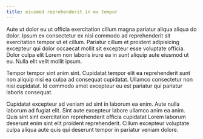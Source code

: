 ```yaml
---
title: eiusmod reprehenderit in ex tempor
---
```


Aute ut dolor eu ut officia exercitation cillum magna pariatur aliqua aliqua do dolor. Ipsum ex consectetur ex nisi commodo ad reprehenderit sit exercitation tempor ut et cillum. Pariatur cillum et proident adipisicing excepteur qui dolor occaecat mollit sit excepteur esse voluptate officia. Dolor culpa elit Lorem non laboris irure ea in sunt aliquip aute eiusmod ut eu. Nulla elit velit mollit ipsum.

Tempor tempor sint anim sint. Cupidatat tempor elit ea reprehenderit sunt non aliquip nisi ea culpa ad consequat cupidatat. Ullamco consectetur non nisi cupidatat. Id commodo amet excepteur eu est pariatur qui pariatur laboris consequat.

Cupidatat excepteur ad veniam ad sint in laborum ea enim. Aute nulla laborum ad fugiat elit. Sint aute excepteur labore ullamco anim ea anim. Quis sint sint exercitation reprehenderit officia cupidatat Lorem laborum deserunt enim sint elit proident reprehenderit. Cillum excepteur voluptate culpa aliqua aute quis qui deserunt tempor in pariatur veniam dolore.